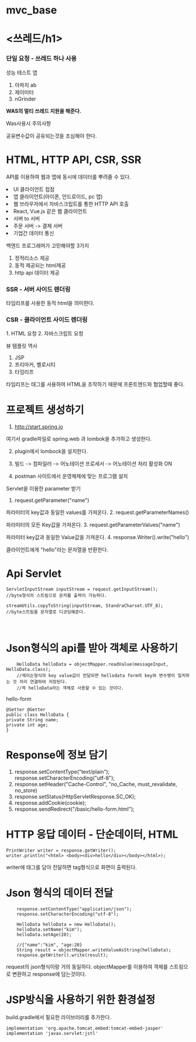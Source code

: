 # mvc_base

<h1><쓰레드/h1>

<h3>단일 요청 - 쓰레드 하나 사용 </h3>


성능 테스트 앱

1. 아파치 ab
2. 제이미터
3. nGrinder

<strong>WAS의 멀티 쓰레드 지원을 해준다.</strong>

Was사용시 주의사항

공유변수값이 공유되는것을 조심해야 한다.

<h1>HTML, HTTP API, CSR, SSR</h1>

API를 이용하여 웹과 앱에 동시에 데이터를 뿌려줄 수 있다.

<li> UI 클라이언트 접점 </li>
    <li> 앱 클라이언트(아이폰, 안드로이드, pc 앱)</li>
    <li> 웹 브라우저에서 자바스크립트를 통한 HTTP API 호출</li>
    <li> React, Vue.js 같은 웹 클라이언트</li>
<li> 서버 to 서버</li>
    <li> 주문 서버 -> 결제 서버</li>
    <li> 기업간 데이터 통신</li>

백엔드 프로그래머가 고민해야할 3가지

1. 정적리소스 제공
2. 동적 제공되는 html제공
3. http api 데이터 제공


<h3>SSR - 서버 사이드 렌더링</h3>
타임리프를 사용한 동적 html을 의미한다.

<h3>CSR - 클라이언트 사이드 렌더링</h3>
1. HTML 요청
2. 자바스크립트 요청

뷰 템플릿 역사

1. JSP
2. 프리마커, 벨로시티
3. 타임리프

타임리프는 태그를 사용하여 HTML을 조작하기 때문에 프론트엔드와 협업할때 좋다.

<h1>프로젝트 생성하기</h1>

1. http://start.spring.io

여기서 gradle파일로 spring.web 과 lombok을 추가하고 생성한다.

2. plugin에서 lombock을 설치한다.

3. 빌드 -> 컴파일러 -> 어노테이션 프로세서 -> 어노테이션 처리 활성화 ON

4. postman 사이트에서 운영체제에 맞는 프로그램 설치

Servlet을 이용한 parameter 받기

1. request.getParameter("name")

파라미터의 key값과 동일한 values를 가져온다.
2. request.getParameterNames()

파라미터의 모든 Key값을 가져온다.
3. request.getParameterValues("name")

파라미터 key값과 동일한 Value값을 가져온다.
4. response.Writer().write("hello")

클라이언트에게 "hello"라는 문자열을 반환한다.

<h1>Api Servlet</h1>

    ServletInputStream inputStream = request.getInputStream();
    //byte형식의 스트림으로 문자를 출력이 가능하다.
    
    streamUtils.copyToString(inputStream, StandraCharset.UTF_8);
    //byte스트림을 문자열로 디코딩해준다.

<br>
<h1>Json형식의 api를 받아 객체로 사용하기</h1>

        HelloData helloData = objectMapper.readValue(messageInput, HelloData.class);
        //제이슨형식의 key value값이 전달되면 hellodata form의 key와 변수명이 일치하는 것 끼리 연결하여 저장된다.
        //즉 helloData라는 객체로 사용할 수 있는 것이다.

hello-form

    @Setter @Getter
    public class HelloData {
    private String name;
    private int age;
    }

<h1>Response에 정보 담기</h1>

1. response.setContentType("text/plain");
    response.setCharacterEncoding("utf-8");
2. response.setHeader("Cache-Control", "no_Cache, must_revalidate, no_store)
3. response.setStatus(HttpServletResponse.SC_OK);
4. response.addCookie(cookie);
5. response.sendRedirect("/basic/hello-form.html");


<h1>HTTP 응답 데이터 - 단순데이터, HTML</h1>

    PrintWriter writer = response.getWriter();
    writer.println("<html> <body><div>hello</div></body></html>);
writer에 태그를 담아 전달하면 tag형식으로 화면이 출력된다.


<h1>Json 형식의 데이터 전달</h1>

        response.setContentType("application/json");
        response.setCharacterEncoding("utf-8");

        HelloData helloData = new HelloData();
        helloData.setName("kim");
        helloData.setAge(20);

        //{"name":"kim", "age:20}
        String result = objectMapper.writeValueAsString(helloData);
        response.getWriter().write(result);

request의 json형식이랑 거의 동일하다. objectMapper를 이용하여 객체를 스트링으로 변환하고 response에 담는것이다.



<h1>JSP방식을 사용하기 위한 환경설정</h1>

build.gradle에서 필요한 라이브러리를 추가한다.

	implementation 'org.apache.tomcat.embed:tomcat-embed-jasper'
	implementation 'javax.servlet:jstl'